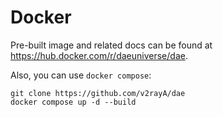 # Docker

Pre-built image and related docs can be found at https://hub.docker.com/r/daeuniverse/dae.

Also, you can use `docker compose`:

```shell
git clone https://github.com/v2rayA/dae
docker compose up -d --build
```
